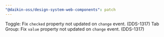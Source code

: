 ```yaml
---
"@daikin-oss/design-system-web-components": patch
---
```


Toggle: Fix `checked` property not updated on `change` event. (DDS-1317)
Tab Group: Fix `value` property not updated on `change` event. (DDS-1317)
